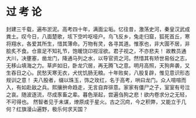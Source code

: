  # 过 考 论
 封建三千载，遍布淤泥。高考四十年，满面尘垢。忆往昔，激荡史河，秦皇汉武成粪土。叹今日，八面楚歌，垓下空吟呕哑户。鸟飞反乡，兔走归窟，狐死首丘，寒将翔水，各爱其所生，惜其薄命。万物有灵，各寻其道。惟豕也，非大圊不居，非脍炙不食。仓禀足不知礼节，饱暖饶卬视淫欲。君子视之，不亦悲夫！
 故教员通大川，决壅塞，凿龙门，降通马列之水，以导官资之河。然惜其有矫世易俗之志，无移山填海之力。草庐如旧，卧龙穴居，再无腾飞之意。明月高照，天狗奔袭，又生吞日之心。民愁天寒无衣，犬忧饥肠无粮。十年败矣，八股复辟，惟见意识形态规训之意！
 夫八股者，缀以珠玉，饰之玫红，名于高考，哄曰龙门。众人喧喧而入，有如赴敌之兵。熙攘拚命趋走，无言自弃徘意。家家有僵尸之子，室室有号泣之哀。随波逐流，尽成豕畜之辈。暮色渐起，尝遍刍狗之悲！欲内卷求分之无轻，不可得也。
 然智者见于未谋，燎原成于星火。古之沉疴，今之积弊，又能立于几何？红旗漫山遍野，极乐何求天国？
